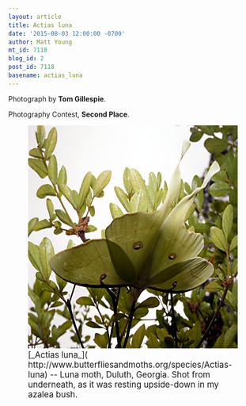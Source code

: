 ```yaml
---
layout: article
title: Actias luna
date: '2015-08-03 12:00:00 -0700'
author: Matt Young
mt_id: 7118
blog_id: 2
post_id: 7118
basename: actias_luna
---
```

Photograph by **Tom Gillespie**.

Photography Contest, **Second Place**.

<figure>
<img src="/uploads/2015/Gillespie.Luna_Moth.jpg" alt="Gillespie.Luna_Moth.jpg" width="600" height="450" />
<figcaption markdown="span">
<big>[_Actias luna_]( http://www.butterfliesandmoths.org/species/Actias-luna) -- Luna moth, Duluth, Georgia. Shot from underneath, as it was resting upside-down in my azalea bush.</big>

</figcaption>
</figure>
